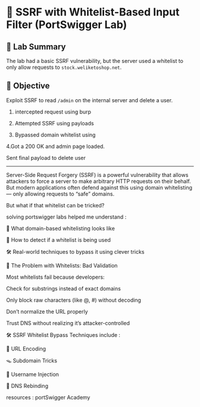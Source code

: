 # 🔎 SSRF with Whitelist-Based Input Filter (PortSwigger Lab)

## 🧠 Lab Summary
The lab had a basic SSRF vulnerability, but the server used a whitelist to only allow requests to `stock.weliketoshop.net`.

## 🎯 Objective
Exploit SSRF to read `/admin` on the internal server and delete a user.
1. intercepted request  using burp
   
3. Attempted SSRF using payloads
   
4. Bypassed domain whitelist using
   
4.Got a 200 OK and admin page loaded.

Sent final payload to delete user

-----
Server-Side Request Forgery (SSRF) is a powerful vulnerability that allows attackers to force a server to make arbitrary HTTP requests on their behalf. But modern applications often defend against this using domain whitelisting — only allowing requests to “safe” domains.



But what if that whitelist can be tricked?

solving portswigger labs helped me understand :

🔐 What domain-based whitelisting looks like

🧠 How to detect if a whitelist is being used

🛠️ Real-world techniques to bypass it using clever tricks





🚨 The Problem with Whitelists: Bad Validation

Most whitelists fail because developers:

Check for substrings instead of exact domains

Only block raw characters (like @, #) without decoding

Don’t normalize the URL properly

Trust DNS without realizing it’s attacker-controlled



🛠️ SSRF Whitelist Bypass Techniques include :

🧬 URL Encoding

 🪤 Subdomain Tricks

📌 Username Injection

🧨 DNS Rebinding 




resources : portSwigger Academy
